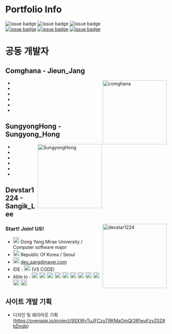 


# Portfolio Info
![issue badge](https://img.shields.io/badge/Create%20At-2019%2F11%2F04-brightgreen)
![issue badge](https://img.shields.io/github/license/devstar1224/Collaboration_Portfolio)
![issue badge](https://img.shields.io/github/release/devstar1224/Collaboration_Portfolio.svg)
<br>
[![issue badge](https://img.shields.io/badge/Github-Jieun--Jang-black?logo=github)](https://github.com/comghana)
[![issue badge](https://img.shields.io/badge/Github-Sungyong--Hong-black?logo=github)](https://github.com/SungyongHong)
[![issue badge](https://img.shields.io/badge/Github-Sangik--Lee-black?logo=github)](https://github.com/devstar1224)


# 공동 개발자

## Comghana - Jieun_Jang
<img align ="right" src="https://avatars1.githubusercontent.com/u/46733911?s=460&v=4" height="200" width="200" alt="comghana">

- 
- 
- 
-
-
-

## SungyongHong - Sungyong_Hong
<img align="right" src="https://avatars3.githubusercontent.com/u/45868367?s=460&v=4" height="200" width="200" alt="SungyongHong">

- 
- 
- 
-
-
-

## Devstar1224 - Sangik_Lee
<img align="right" src="https://avatars1.githubusercontent.com/u/23352518?s=460&v=4" height="200" width="200" alt="devstar1224">

### Start! Join! US!

- <img src="https://simpleicons.org/icons/myspace.svg" height="20" width="20"> Dong Yang Mirae University / Computer software major
- <img src="https://simpleicons.org/icons/safari.svg" height="20" width="20"> Republic Of Korea / Seoul
- <img src="https://simpleicons.org/icons/minutemailer.svg" height="20" width="20"> dev_sang@naver.com
- IDE : <img src="https://simpleicons.org/icons/visualstudiocode.svg" height="20" width="20"> (VS CODE)
- Able to : <img src="https://simpleicons.org/icons/c.svg" height="20" width="20"> <img src="https://simpleicons.org/icons/java.svg" height="20" width="20"> <img src="https://simpleicons.org/icons/javascript.svg" height="20" width="20"> <img src="https://simpleicons.org/icons/linux.svg" height="20" width="20"> <img src="https://simpleicons.org/icons/html5.svg" height="20" width="20"> <img src="https://simpleicons.org/icons/node-dot-js.svg" height="20" width="20"> <img src="https://simpleicons.org/icons/mongodb.svg" height="20" width="20"> <img src="https://simpleicons.org/icons/python.svg" height="20" width="20"> <img src="https://simpleicons.org/icons/oracle.svg" height="20" width="20"> <img src="https://simpleicons.org/icons/mysql.svg" height="20" width="20"> <img src="https://simpleicons.org/icons/shell.svg" height="20" width="20">

## 사이트 개발 기획
- 디자인 및 레이아웃 기획 (https://ovenapp.io/project/9SXWvTuJFCzuTRKMaOmQt38fwuFzvZ0Z#bDngb)
